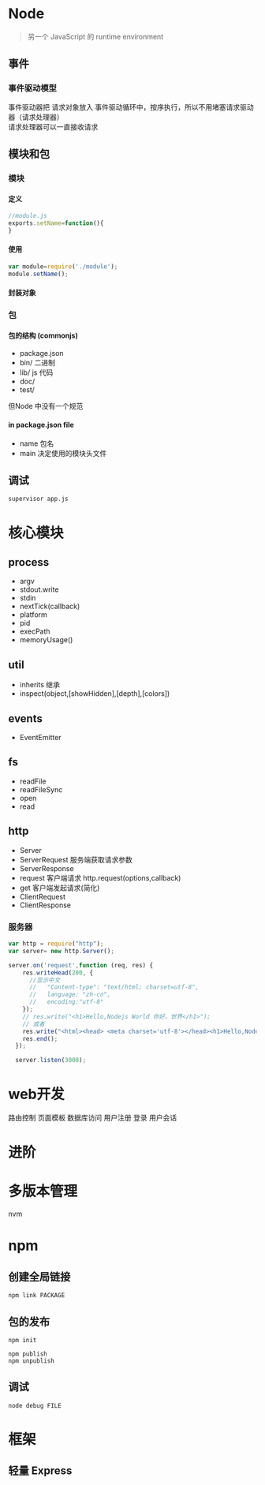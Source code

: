 # Node
> 另一个 JavaScript 的 runtime environment


## 事件
### 事件驱动模型 
事件驱动器把 请求对象放入 事件驱动循环中，按序执行，所以不用堵塞请求驱动器（请求处理器）  
请求处理器可以一直接收请求


## 模块和包
### 模块
#### 定义
``` js
//module.js
exports.setName=function(){
}
```

#### 使用
``` js
var module=require('./module');
module.setName();
```

#### 封装对象
### 包
#### 包的结构 (commonjs)
- package.json
- bin/  二进制
- lib/   js 代码
- doc/
- test/

但Node 中没有一个规范

#### in package.json file
- name 包名
- main 决定使用的模块头文件


## 调试  
``` console
supervisor app.js
```

# 核心模块
## process
- argv
- stdout.write
- stdin
- nextTick(callback)
- platform
- pid
- execPath
- memoryUsage()
## util
- inherits 继承
- inspect(object,[showHidden],[depth],[colors])
## events
- EventEmitter

## fs
- readFile
- readFileSync
- open
- read

## http
- Server
- ServerRequest  服务端获取请求参数
- ServerResponse
- request  客户端请求 http.request(options,callback)
- get 客户端发起请求(简化)
- ClientRequest
- ClientResponse

### 服务器
``` js
var http = require("http");
var server= new http.Server();

server.on('request',function (req, res) {
    res.writeHead(200, {
      //显示中文
      //   "Content-type": "text/html; charset=utf-8",
      //   language: "zh-cn",
      //   encoding:"utf-8"
    });
    // res.write("<h1>Hello,Nodejs World 你好，世界</h1>");
    // 或者
    res.write("<html><head> <meta charset='utf-8'></head><h1>Hello,Nodejs World 你好，世界</h1></html>");
    res.end();
  });

  server.listen(3000);


```



# web开发

路由控制
页面模板
数据库访问
用户注册
登录
用户会话

# 进阶
# 多版本管理 

nvm

# npm 
## 创建全局链接
``` console
npm link PACKAGE
```
## 包的发布 
``` console
npm init

npm publish
npm unpublish
```

## 调试
``` console
node debug FILE
```

# 框架
## 轻量 Express
